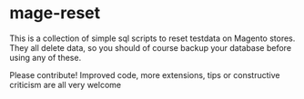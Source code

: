 mage-reset
==========

This is a collection of simple sql scripts to reset testdata on Magento stores. They all delete data, so you should of course backup your database before using any of these.

Please contribute! Improved code, more extensions, tips or constructive criticism are all very welcome
